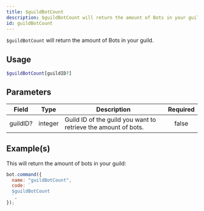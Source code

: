 ```yaml
---
title: $guildBotCount
description: $guildBotCount will return the amount of Bots in your guild.
id: guildBotCount
---
```


`$guildBotCount` will return the amount of Bots in your guild.

## Usage

```php
$guildBotCount[guildID?]
```

## Parameters

| Field    | Type    | Description                                                    | Required |
| -------- | ------- | -------------------------------------------------------------- | :------: |
| guildID? | integer | Guild ID of the guild you want to retrieve the amount of bots. |  false   |

## Example(s)

This will return the amount of bots in your guild:

```javascript
bot.command({
  name: "guildBotCount",
  code: `
  $guildBotCount
  `,
});
```
